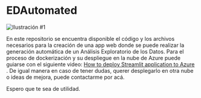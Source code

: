 # EDAutomated

![Ilustración #1](https://miro.medium.com/v2/resize:fit:4800/format:webp/0*auci8cPOlVdtkpdN.jpg)

En este repositorio se encuentra disponible el código y los archivos necesarios para la creación de una app web donde se puede realizar la generación automática de un Análisis Exploratorio de los Datos.
Para el proceso de dockerización y su despliegue en la nube de Azure puede guiarse con el siguiente video:
[How to deploy Streamlit application to Azure](https://www.youtube.com/watch?v=kHz6sz0jVSU&list=PLD3g33R20hbdFFsaNY22OIhn6a2EIsAR4&index=5&t=4s)
. De igual manera en caso de tener dudas, querer desplegarlo en otra nube o ideas de mejora, puede contactarme por acá.

Espero que te sea de utilidad.
